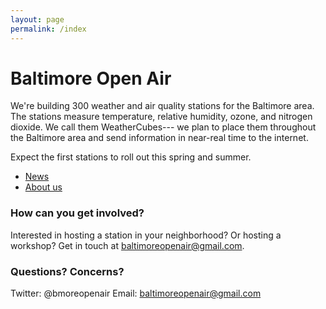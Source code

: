 ```yaml
---
layout: page
permalink: /index
---
```


# Baltimore Open Air

We're building 300 weather and air quality stations for the Baltimore area. 
The stations measure temperature, relative humidity, ozone, and nitrogen dioxide.
We call them WeatherCubes--- we plan to place them throughout the Baltimore area 
and send information in near-real time to the internet.

Expect the first stations to roll out this spring and summer. 

- [News](news.md)
- [About us](about.md)

### How can you get involved? 
Interested in hosting a station in your neighborhood? Or hosting a workshop? 
Get in touch at baltimoreopenair@gmail.com. 

### Questions? Concerns? 
Twitter: @bmoreopenair
Email: baltimoreopenair@gmail.com
